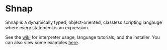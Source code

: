 # Shnap
Shnap is a dynamically typed, object-oriented, classless scripting langauge where every statement is an expression.

See the [wiki](https://github.com/ShnapLang/Shnap/wiki) for interpreter usage, language tutorials, and the installer. You can also view some examples [here](https://github.com/ShnapLang/Shnap/tree/master/shnap_src/examples).
